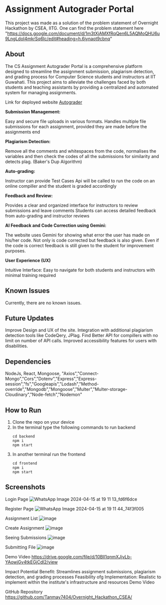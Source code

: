 #  Assignment Autograder Portal

This project was made as a solution of the problem statement of Overnight Hackathon by CSEA, IITG.
One can find the problem statement here "https://docs.google.com/document/d/1m3tXjAMXfRqQen6L5AQMoQHU6u9LngLdoI4mkrSq6Ic/edit#heading=h.6jynaot9cbnq"

## About

The CS Assignment Autograder Portal is a comprehensive platform designed to streamline the assignment submission, plagiarism detection, and grading process for Computer Science students and instructors at IIT Guwahati. This project aims to alleviate the challenges faced by both students and teaching assistants by providing a centralized and automated system for managing assignments.

Link for deployed website [Autograder](https://overnight-hackathon-csea-frontend.vercel.app/)


**Submission Management:**

Easy and secure file uploads in various formats. 
Handles multiple file submissions for each assignment, provided they are made before the assignments end

**Plagiarism Detection:**

Remove all the comments and whitespaces from the code, normalises the variables and then check the codes of all the submissions for similarity and detects plag. (Baker's Dup Algorithm)

**Auto-grading:**

Instructor can provide Test Cases Api will be called to run the code on an online compiller and the student is graded accordingly

**Feedback and Review:**

Provides a clear and organized interface for instructors to review submissions and leave comments
Students can access detailed feedback from auto-grading and instructor reviews

**AI Feedback and Code Correction using Gemini:**

The website uses Gemini for showing what error the user has made on his/her code. Not only is code corrected but feedback is also given. Even if the code is correct feedback is still given to the student for improvement purposes.

**User Experience (UX)**

Intuitive Interface: Easy to navigate for both students and instructors with minimal training required


## Known Issues
Currently, there are no known issues.

## Future Updates
Improve Design and UX of the site.
Integration with additional plagiarism detection tools like CodeQery, JPlag.
Find Better API for compillers with no limit on number of API calls.
Improved accessibility features for users with disabilities.

## Dependencies
NodeJs, React, Mongoose,
"Axios","Connect-Mongo","Cors","Dotenv","Express","Express-session","fs","Googleapis","Lodash","Method-override","Mongodb","Mongoose","Multer","Multer-storage-Cloudinary","Node-fetch","Nodemon"

## How to Run 
1) Clone the repo on your device
2) In the terminal type the following commands to run backend
   ```
   cd backend
   npm i
   npm start
   ```
4) In another terminal run the frontend
   ```
   cd frontend
   npm i
   npm start
   ```
## Screenshots

Login Page
![WhatsApp Image 2024-04-15 at 19 11 13_fd6f6dce](https://github.com/Tanmay7404/Overnight_Hackathon_CSEA/assets/118533285/de0b6f56-414b-4d09-aee8-f08b059e82eb)

Register Page
![WhatsApp Image 2024-04-15 at 19 11 44_74f3f005](https://github.com/Tanmay7404/Overnight_Hackathon_CSEA/assets/118533285/c01a45c2-b86c-4046-9202-7d4a61ab21df)

Assignment List
![image](https://github.com/Tanmay7404/Overnight_Hackathon_CSEA/assets/118533285/9a08c727-2915-47a9-9b09-64cf1f72500d)

Create Assignment
![image](https://github.com/Tanmay7404/Overnight_Hackathon_CSEA/assets/118533285/44a32373-8302-469a-bf03-2aa1db59adf2)

Seeing Submissions
![image](https://github.com/Tanmay7404/Overnight_Hackathon_CSEA/assets/118533285/434eda81-6271-4b73-a78e-5ccf22a2136e)

Submitting File
![image](https://github.com/Tanmay7404/Overnight_Hackathon_CSEA/assets/118533285/0e16e9c6-4344-4545-9d40-3588199dfb99)


Demo Video
https://drive.google.com/file/d/10Bll1qnmXJjvLb-YAowjGv4tkEGjCdl2/view

Impact
Potential Benefit: Streamlines assignment submissions, plagiarism detection, and grading processes
Feasibility ofg Implementation: Realistic to implement within the institute's infrastructure and resources
Demo Video


GitHub Repository
https://github.com/Tanmay7404/Overnight_Hackathon_CSEA/
